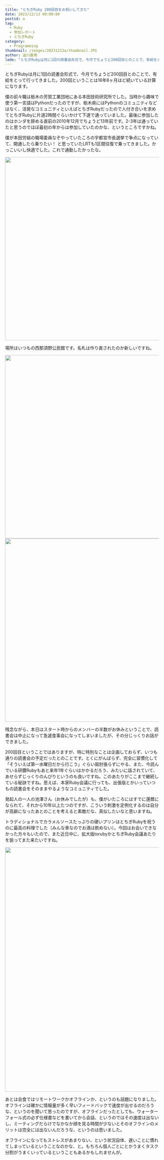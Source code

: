 ```yaml
---
title: "とちぎRuby 200回目をお祝いしてきた"
date: 2023/12/13 00:00:00
postid: a
tag:
  - Ruby
  - 参加レポート
  - とちぎRuby
category:
  - Programming
thumbnail: /images/20231213a/thumbnail.JPG
author: 澁川喜規
lede: "とちぎRubyは月に1回の読書会形式で、今月でちょうど200回目とのことで、有給をとって行ってきました。"
---
```

とちぎRubyは月に1回の読書会形式で、今月でちょうど200回目とのことで、有給をとって行ってきました。200回ということは16年8ヶ月ほど続いている計算になります。

僕の前々職は栃木の芳賀工業団地にある本田技術研究所でした。当時から趣味で使う第一言語はPythonだったのですが、栃木県にはPythonのコミュニティなどはなく、活発なコミュニティといえばとちぎRubyだったので人付き合いを求めてとちぎRubyに片道2時間ぐらいかけて下道で通っていました。最後に参加したのはホンダを辞める直前の2010年12月でちょうど13年前です。2-3年は通っていたと思うのでほぼ最初の年からは参加していたのかな、というところですかね。

僕が本田労組の職場委員なぞやっていたころの宇都宮市長選挙で争点になっていて、開通したら乗りたい！ と思っていたLRTも1区間往復で乗ってきました。かっこいいし快適でした。これで通勤したかったな。

<img src="/images/20231213a/IMG_3436.JPG" alt="" width="800" height="600" loading="lazy">

場所はいつもの西那須野公民館です。名札は作り直されたのか新しいですね。

<img src="/images/20231213a/IMG_3439.JPG" alt="" width="800" height="600" loading="lazy">
<img src="/images/20231213a/IMG_3440.JPG" alt="" width="800" height="600" loading="lazy">

残念ながら、本日はスタート時からのメンバーの半数がお休みということで、読書会は中止になって急遽食事会になってしまいましたが、その分じっくりお話ができました。

200回目ということではありますが、特に特別なことは企画しておらず、いつも通りの読書会の予定だったとのことです。とくにがんばらず、完全に習慣化して「そういえば第一水曜日だから行こう」ぐらい肩肘張らずにやる、また、今読んでいる研鑽Rubyもあと来年1年ぐらいはかかるだろう、みたいに話されていて、あせらずじっくりのんびりというのも良いですね。このあたりがここまで継続している秘訣ですね。思えば、本家Ruby会議に行っても、出張版とかいっていつもの読書会をそのままやるようなコミュニティでした。

発起人の一人の池澤さん（お休みでしたが）も、僕がいたころにはすでに還暦になられて、それから10年以上たつのですが、こういう刺激を定例化するのは自分が高齢になったあとのことを考えると素敵だな、真似したいなと思いますね。

トラディショナルでカラメルソースたっぷりの硬いプリンはとちぎRubyを祝うのに最高の料理でした（みんな車なのでお酒は飲めない）。今回はお会いできなかった方々もいたので、また近日中に、拡大版torubyかとちぎRuby会議あたりを狙ってまた来たいですね。

<img src="/images/20231213a/IMG_3444.JPG" alt="" width="600" height="800" loading="lazy">

あとは会食ではリモートワークかオフラインか、というのも話題になりました。オフラインは確かに情報量が多く早いフィードバックで速度が出せるのだろうな、というのを聞いて思ったのですが、オフラインだったとしても、ウォーターフォール式の必ず仕様書などを書いてから会話、というのではその速度は出ないし、ミーティングだらけでなかなか顔を見る時間が少ないとそのオフラインのメリットは完全には出ないんだろうな、というのは思いました。

オフラインになってもストレスがあまりない、という状況自体、遅いことに慣れてしまっているということなのかな、と。もちろん個人ごとにとかうまくタスク分割がうまくいっているということもあるかもしれませんが。
